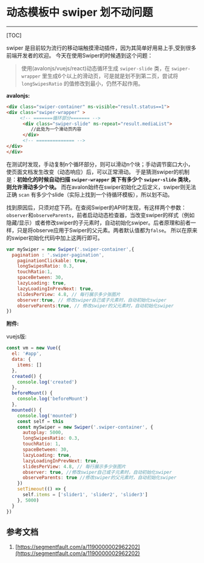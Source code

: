 # 动态模板中 swiper 划不动问题

---

[TOC]

swiper 是目前较为流行的移动端触摸滑动插件，因为其简单好用易上手,受到很多前端开发者的欢迎。
今天在使用Swiper的时候遇到这个问题：

> 使用(avalonjs/vuejs/react)动态循环生成 `swiper-slide` 类，在 `swiper-wrapper` 里生成6个以上的滑动页，可是就是划不到第二页，尝试将 `longSwipesRatio` 的值修改到最小，仍然不起作用。

**avalonjs:**

```html
<div class="swiper-container" ms-visible="result.status==1">
<div class="swiper-wrapper" >
     <!-- =======循环部分======= -->
      <div class="swiper-slide" ms-repeat="result.mediaList">
         //此处为一个滑动页内容
      </div>
      <!-- ============== -->
</div>
</div>
```

在测试时发现，手动复制n个循环部分，则可以滑动n个块；手动调节窗口大小，使页面文档发生改变（动态响应）后，可以正常滑动。
于是猜测swiper的机制是：**初始化的时候自动扫描 `swiper-wrapper` 类下有多少个  `swiper-slide` 类块，则允许滑动多少个块。**
而在avalon始终在swiper初始化之后定义，swiper则无法正确 `scan` 有多少个slide（实际上找到一个待循环模板），所以划不动。

找到原因后，只须对症下药。在查阅Swiper的API时发现，有这样两个参数：`observer`和`observeParents`，前者启动动态检查器，当改变swiper的样式（例如隐藏/显示）或者修改swiper的子元素时，自动初始化swiper。后者原理和前者一样，只是将observe应用于Swiper的父元素。两者默认值都为`false`。
所以在原来的swiper初始化代码中加上这两行即可。

```js
var mySwiper = new Swiper('.swiper-container',{
  pagination : '.swiper-pagination',
    paginationClickable: true,
    longSwipesRatio: 0.3,
    touchRatio:1,
    spaceBetween: 30,
    lazyLoading: true,
    lazyLoadingInPrevNext: true,
    slidesPerView: 4.8, // 每行展示多少张图片
    observer:true, // 修改swiper自己或子元素时，自动初始化swiper
    observeParents:true, // 修改swiper的父元素时，自动初始化swiper
})
```

**附件:**

vuejs版:

```js
const vm = new Vue({
  el: '#app',
  data: {
    items: []
  },
  created() {
    console.log('created')
  },
  beforeMount() {
    console.log('beforeMount')
  },
  mounted() {
    console.log('mounted')
    const self = this
    const mySwiper = new Swiper('.swiper-container', {
      autoplay: 5000,
      longSwipesRatio: 0.3,
      touchRatio: 1,
      spaceBetween: 30,
      lazyLoading: true,
      lazyLoadingInPrevNext: true,
      slidesPerView: 4.8, // 每行展示多少张图片
      observer: true, //修改swiper自己或子元素时，自动初始化swiper
      observeParents: true //修改swiper的父元素时，自动初始化swiper
    })
    setTimeout(() => {
      self.items = ['slider1', 'slider2', 'slider3']
    }, 5000)
  }
})
```

## 参考文档

1. [https://segmentfault.com/a/1190000002962202](https://segmentfault.com/a/1190000002962202)
